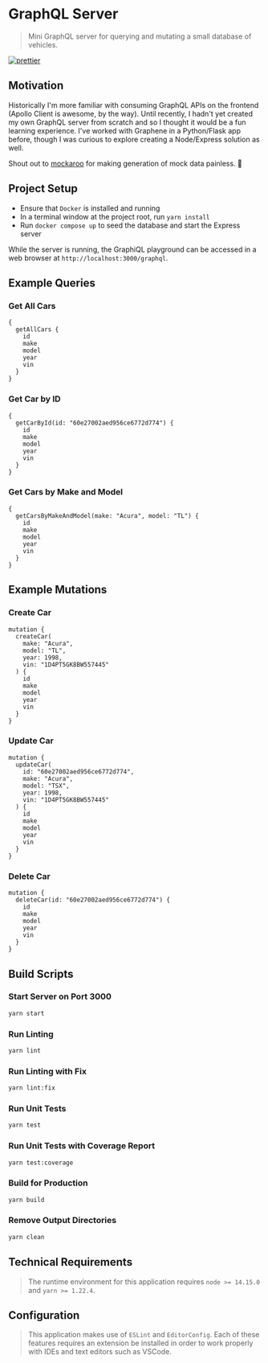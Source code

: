 # GraphQL Server

> Mini GraphQL server for querying and mutating a small database of vehicles.

[![prettier](https://img.shields.io/badge/code_style-prettier-ff69b4.svg)](https://prettier.io/)

## Motivation

Historically I'm more familiar with consuming GraphQL APIs on the frontend (Apollo Client is awesome, by the way). Until recently, I hadn't yet created my own GraphQL server from scratch and so I thought it would be a fun learning experience. I've worked with Graphene in a Python/Flask app before, though I was curious to explore creating a Node/Express solution as well.

Shout out to [mockaroo](https://mockaroo.com/) for making generation of mock data painless. 🦘

## Project Setup

- Ensure that `Docker` is installed and running
- In a terminal window at the project root, run `yarn install`
- Run `docker compose up` to seed the database and start the Express server

While the server is running, the GraphiQL playground can be accessed in a web browser at `http://localhost:3000/graphql`.

## Example Queries

### Get All Cars

```gql
{
  getAllCars {
    id
    make
    model
    year
    vin
  }
}
```

### Get Car by ID

```gql
{
  getCarById(id: "60e27002aed956ce6772d774") {
    id
    make
    model
    year
    vin
  }
}
```

### Get Cars by Make and Model

```gql
{
  getCarsByMakeAndModel(make: "Acura", model: "TL") {
    id
    make
    model
    year
    vin
  }
}
```

## Example Mutations

### Create Car

```gql
mutation {
  createCar(
    make: "Acura",
    model: "TL",
    year: 1998,
    vin: "1D4PT5GK8BW557445"
  ) {
    id
    make
    model
    year
    vin
  }
}
```

### Update Car

```gql
mutation {
  updateCar(
    id: "60e27002aed956ce6772d774",
    make: "Acura",
    model: "TSX",
    year: 1998,
    vin: "1D4PT5GK8BW557445"
  ) {
    id
    make
    model
    year
    vin
  }
}
```

### Delete Car

```gql
mutation {
  deleteCar(id: "60e27002aed956ce6772d774") {
    id
    make
    model
    year
    vin
  }
}
```

## Build Scripts

### Start Server on Port 3000

```sh
yarn start
```

### Run Linting

```sh
yarn lint
```

### Run Linting with Fix

```sh
yarn lint:fix
```

### Run Unit Tests

```sh
yarn test
```

### Run Unit Tests with Coverage Report

```sh
yarn test:coverage
```

### Build for Production

```sh
yarn build
```

### Remove Output Directories

```sh
yarn clean
```

## Technical Requirements

> The runtime environment for this application requires `node >= 14.15.0` and `yarn >= 1.22.4`.

## Configuration

> This application makes use of `ESLint` and `EditorConfig`. Each of these features requires
> an extension be installed in order to work properly with IDEs and text editors such as VSCode.
